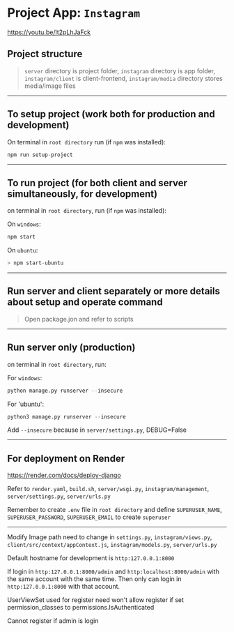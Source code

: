 # Project App: `Instagram`

https://youtu.be/lt2pLhJaFck

## Project structure

> `server` directory is project folder, `instagram` directory is app folder, `instagram/client` is client-frontend, `instagram/media` directory stores media/image files

________________
## To setup project (work both for production and development)  
  
On terminal in `root directory` run (if `npm` was installed):  

```js
npm run setup-project  
```

________________
## To run project (for both client and server simultaneously, for development)  

on terminal in `root directory`, run (if `npm` was installed):  

On `windows`:
```js
npm start
```

On `ubuntu`:
```js
> npm start-ubuntu
```

________________
## Run server and client separately or more details about setup and operate command

> Open package.jon and refer to scripts

________________
## Run server only (production)

on terminal in `root directory`, run:  

For `windows`:  
```py
python manage.py runserver --insecure
```

For 'ubuntu':

```py
python3 manage.py runserver --insecure
```
Add `--insecure` because in `server/settings.py`, DEBUG=False

________________
## For deployment on Render

https://render.com/docs/deploy-django

Refer to `render.yaml`, `build.sh`, `server/wsgi.py`, `instagram/management`, `server/settings.py`, `server/urls.py`

Remember to create `.env` file in `root directory` and define `SUPERUSER_NAME`, `SUPERUSER_PASSWORD`, `SUPERUSER_EMAIL` to create `superuser`  

_________

Modify Image path need to change in `settings.py`, `instagram/views.py`, `client/src/context/appContext.js`, `instagram/models.py`, `server/urls.py`  

  
Default hostname for development is `http:127.0.0.1:8000`  

If login in `http:127.0.0.1:8000/admin` and `http:localhost:8000/admin` with the same account with the same time. Then only can login in `http:127.0.0.1:8000` with that account.  

UserViewSet used for register need won't allow register if set permission_classes to permissions.IsAuthenticated  

Cannot register if admin is login  

